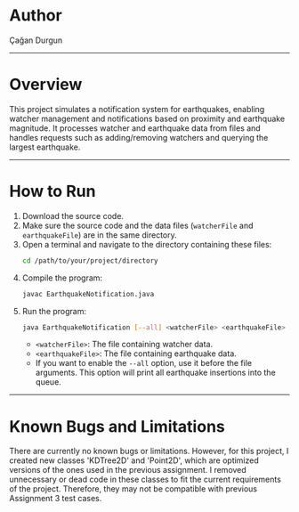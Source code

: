 # Author
Çağan Durgun

---

# Overview
This project simulates a notification system for earthquakes, enabling watcher management and notifications based on proximity and earthquake magnitude. It processes watcher and earthquake data from files and handles requests such as adding/removing watchers and querying the largest earthquake.

---

# How to Run
1. Download the source code.
2. Make sure the source code and the data files (`watcherFile` and `earthquakeFile`) are in the same directory.
3. Open a terminal and navigate to the directory containing these files:
    ```bash
    cd /path/to/your/project/directory
    ```
4. Compile the program:
    ```bash
    javac EarthquakeNotification.java
    ```
5. Run the program:
    ```bash
    java EarthquakeNotification [--all] <watcherFile> <earthquakeFile>
    ```
    - `<watcherFile>`: The file containing watcher data.
    - `<earthquakeFile>`: The file containing earthquake data.
    - If you want to enable the `--all` option, use it before the file arguments. This option will print all earthquake insertions into the queue.

---

# Known Bugs and Limitations
There are currently no known bugs or limitations. However, for this project, I created new classes 'KDTree2D' and 'Point2D', which are optimized versions of the ones used in the previous assignment. I removed unnecessary or dead code in these classes to fit the current requirements of the project. Therefore, they may not be compatible with previous Assignment 3 test cases.
